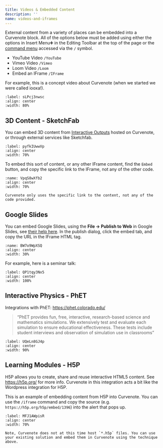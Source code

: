 ```yaml
---
title: Videos & Embedded Content
description: ''
name: videos-and-iframes
---
```


External content from a variety of places can be embedded into a Curvenote block. All of the options below must be added using either the options in Insert Menu➕ in the Editing Toolbar at the top of the page or the [command menu](oxa:Z1isOjJQGvM22q5fhunb/gKX5CnZEMGcUbygsA0dh 'Command Menu') accessed via the `/` symbol.

- YouTube Video `/YouTube`
- Vimeo Video `/Vimeo`
- Loom Video `/Loom`
- Embed an IFrame `/IFrame`

For example, this is a concept video about Curvenote (when we started we were called iooxa!).

```{iframe} https://www.youtube-nocookie.com/embed/N0imbgUOzYY
:label: sLPcj3nwsc
:align: center
:width: 80%
```

## 3D Content - SketchFab

You can embed 3D content from [Interactive Outputs](oxa:Z1isOjJQGvM22q5fhunb/FQ38tYxjaVDpk4NClicI 'Interactive Outputs') hosted on Curvenote, or through external services like Sketchfab.

```{iframe} https://sketchfab.com/models/34dfb04af48747de92ff1add099dda4e/embed
:label: pyfkIUwwVp
:align: center
:width: 70%
```

To embed this sort of content, or any other IFrame content, find the `Embed` button, and copy the specific link to the IFrame, not any of the other code.

```{figure} images/Z1isOjJQGvM22q5fhunb-wiB2XfFaM8HMk1pHi9YF-v1.png
:name: VpqS8wXfb2
:align: center
:width: 70%

Curvenote only uses the specific link to the content, not any of the code provided.
```

## Google Slides

You can embed Google Slides, using the **File → Publish to Web** in Google Slides, see [their help here](https://support.google.com/a/users/answer/9308870?hl=en). In the publish dialog, click the embed tab, and copy the URL in the IFrame HTML tag.

```{figure} images/Z1isOjJQGvM22q5fhunb-dZGczZZLuRQTfjBmQOMH-v1.png
:name: BW7o9WpXSQ
:align: center
:width: 30%
```

For example, here is a seminar talk:

```{iframe} https://docs.google.com/presentation/d/e/2PACX-1vQLA_cwshr37isaM5V8TlPDS6GJzcuCL2Qggd00Dp9I1R4YIQaxqk4LCuElwHhEI-TsrryVkAplLwzP/embed
:label: QP1tqy3Nx5
:align: center
:width: 100%
```

## Interactive Physics - PhET

Integrations with PhET: <https://phet.colorado.edu/>

> “PhET provides fun, free, interactive, research-based science and mathematics simulations. We extensively test and evaluate each simulation to ensure educational effectiveness. These tests include student interviews and observation of simulation use in classrooms”

```{iframe} https://phet.colorado.edu/sims/html/faradays-law/latest/faradays-law_en.html
:label: UQeLn8GJ4p
:align: center
:width: 90%
```

## Learning Modules - H5P

H5P allows you to create, share and reuse interactive HTML5 content. See <https://h5p.org/> for more info. Curvenote in this integration acts a bit like the Wordpress integration for H5P.

This is an example of embedding content from H5P into Curvenote. You can use the `/iframe` command and copy the source (e.g. `https://h5p.org/h5p/embed/1396`) into the alert that pops up.

```{iframe} https://h5p.org/h5p/embed/1396
:label: MFJ1AWpisR
:align: center
:width: 70%
```

```{warning}
Note, Curvenote does not at this time host `*.h5p` files. You can use your existing solution and embed them in Curvenote using the technique above.
```
